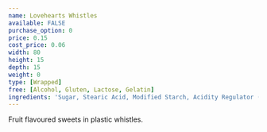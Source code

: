 ```yaml
---
name: Lovehearts Whistles
available: FALSE
purchase_option: 0
price: 0.15
cost_price: 0.06
width: 80
height: 15
depth: 15
weight: 0
type: [Wrapped]
free: [Alcohol, Gluten, Lactose, Gelatin]
ingredients: 'Sugar, Stearic Acid, Modified Starch, Acidity Regulator (Tartaric Acid), Cornflour, Magnesium Stearate. Colours: Anthocyanins'
---
```

Fruit flavoured sweets in plastic whistles.